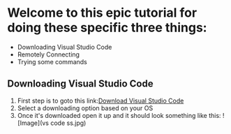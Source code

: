 # Welcome to this epic tutorial for doing these specific three things:

- Downloading Visual Studio Code
- Remotely Connecting
- Trying some commands

## Downloading Visual Studio Code

1. First step is to goto this link:<a href="https://code.visualstudio.com/download">Download Visual Studio Code</a>
2. Select a downloading option based on your OS
3. Once it's downloaded open it up and it should look something like this:
![Image](vs code ss.jpg)
